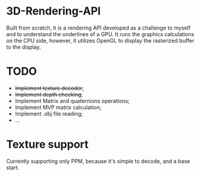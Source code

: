 # 3D-Rendering-API
Built from scratch, it is a rendering API developed as a challenge to myself and to understand the underlines of a GPU. It runs the graphics calculations on the CPU side, however, it utilizes OpenGL to display the rasterized buffer to the display.

# TODO

- ~~Implement texture decoder~~;
- ~~Implement depth checking~~;
- Implement Matrix and quaternions operations;
- Implement MVP matrix calculation;
- Implement .obj file reading;
- ...

# Texture support
Currently supporting only PPM, because it's simple to decode, and a base start.
